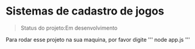 # Sistemas de cadastro de jogos 

> Status do projeto:Em desenvolvimento

Para rodar esse projeto na sua maquina, por favor digite
'''
node app.js
'''
